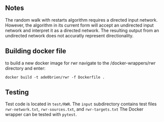
## Notes
The random walk with restarts algorithm requires a directed input network. However, the algorithm in its current form will accept an undirected input network and interpret it as a directed network. The resulting output from an undirected network does not accuratly represent directionality. 

## Building docker file
to build a new docker image for rwr navigate to the /docker-wrappers/rwr directory and enter: 
```
docker build -t ade0brien/rwr -f Dockerfile .
```

## Testing
Test code is located in `test/RWR`.
The `input` subdirectory contains test files `rwr-network.txt`, `rwr-sources.txt`, and `rwr-targets.txt`
The Docker wrapper can be tested with `pytest`.